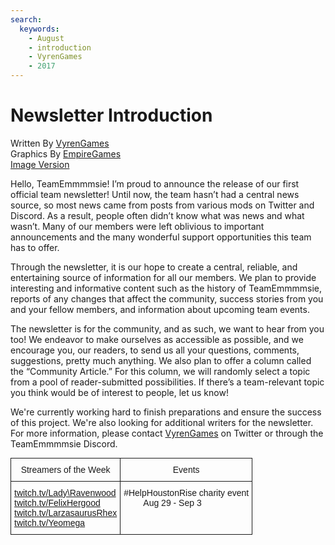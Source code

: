 ```yaml
---
search:
  keywords:
    - August
    - introduction
    - VyrenGames
    - 2017
---
```


# Newsletter Introduction
<div class="infobox flowbox">
<div class='wave -one'></div>
<div class='wave -two'></div>
<div class='wave -three'></div>
<span class="byline">Written By <a href="https://www.twitter.com/VyrenGames">VyrenGames</a></span><br>
<span class="graphics-designer">Graphics By <a href="https://twitter.com/EmpireGamesCA">EmpireGames</a></span><br>
<span class="image-link"><a href="/assets/Newsletter Introduction - August, 2017.png">Image Version</a></span><br>
</div>

Hello, TeamEmmmmsie! I’m proud to announce the release of our first official team newsletter! Until now, the team hasn’t had a central news source, so most news came from posts from various mods on Twitter and Discord. As a result, people often didn’t know what was news and what wasn’t. Many of our members were left oblivious to important announcements and the many wonderful support opportunities this team has to offer.

Through the newsletter, it is our hope to create a central, reliable, and entertaining source of information for all our members. We plan to provide interesting and informative content such as the history of TeamEmmmmsie, reports of any changes that affect the community, success stories from you and your fellow members, and information about upcoming team events.

The newsletter is for the community, and as such, we want to hear from you too! We endeavor to make ourselves as accessible as possible, and we encourage you, our readers, to send us all your questions, comments, suggestions, pretty much anything. We also plan to offer a column called the “Community Article.” For this column, we will randomly select a topic from a pool of reader-submitted possibilities. If there’s a team-relevant topic you think would be of interest to people, let us know!

We're currently working hard to finish preparations and ensure the success of this project. We're also looking for additional writers for the newsletter. For more information, please contact [VyrenGames](https://www.twitter.com/VyrenGames) on Twitter or through the TeamEmmmmsie Discord.

<style type="text/css">
.tg  {border-collapse:collapse;border-spacing:0;margin:0px auto;}
.tg td{font-family:Arial, sans-serif;font-size:14px;padding:10px 5px;border-style:solid;border-width:1px;overflow:hidden;word-break:normal;}
.tg th{font-family:Arial, sans-serif;font-size:14px;font-weight:normal;padding:10px 5px;border-style:solid;border-width:1px;overflow:hidden;word-break:normal;}
.tg .tg-yw4l{vertical-align:top}
</style>
<table class="tg">
  <tr>
    <th class="tg-yw4l">Streamers of the Week</th>
    <th class="tg-yw4l">Events</th>
  </tr>
  <tr>
    <td class="tg-yw4l">
    <a href="twitch.tv/Lady\_Ravenwood">twitch.tv/Lady\Ravenwood</a><br>
    <a href="twitch.tv/FelixHergood">twitch.tv/FelixHergood</a><br>
    <a href="twitch.tv/LarzasaurusRhex">twitch.tv/LarzasaurusRhex</a><br>
    <a href="twitch.tv/Yeomega">twitch.tv/Yeomega</a></td>
    <td class="tg-yw4l">#HelpHoustonRise charity event<br>
    &nbsp;&nbsp;&nbsp;&nbsp;&nbsp;&nbsp;&nbsp;&nbsp;Aug 29 - Sep 3</td>
  </tr>
</table>
